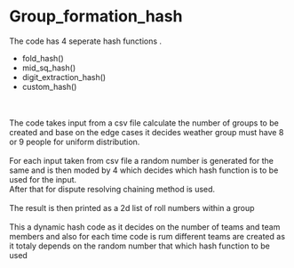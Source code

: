 # Group_formation_hash

The code has 4 seperate hash functions .<br>
<ul>
    <li> fold_hash() </li>
    <li> mid_sq_hash() </li>
    <li> digit_extraction_hash() </li>
    <li> custom_hash() </li>
</ul>
<br><br>
The code takes input from a csv file calculate the number of groups to be created and base on the edge cases it decides weather group must have 8 or 9 people for uniform distribution.
<br><br>
For each input taken from csv file a random number is generated for the same and is then moded by 4 which decides which hash function is to be used for the input.<br>
After that for dispute resolving chaining method is used.<br><br>
The result is then printed as a 2d list of roll numbers within a group
<br><br>
This a dynamic hash code as it decides on the number of teams and team members and also for each time code is rum different teams are created as it totaly depends on the random number that which hash function to be used

